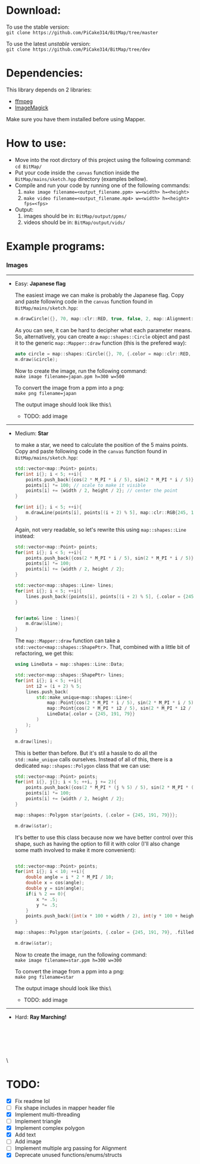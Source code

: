 

# Download:
To use the stable version:\
`git clone https://github.com/PiCake314/BitMap/tree/master`


To use the latest _unstable_ version:\
`git clone https://github.com/PiCake314/BitMap/tree/dev`


# Dependencies:
This library depends on 2 libraries:
- [ffmpeg](https://ffmpeg.org)
- [ImageMagick](https://imagemagick.org)

Make sure you have them installed before using Mapper.

# How to use:

- Move into the root dirctory of this project using the following command:\
`cd BitMap/`
- Put your code inside the `canvas` function inside the `BitMap/mains/sketch.hpp` directory (examples bellow).
- Compile and run your code by running one of the following commands:
    1. `make image filename=<output_filename.ppm> w=<width> h=<height>`
    2. `make video filename=<output_filename.mp4> w=<width> h=<height> fps=<fps>`
- Output:
    1. images should be in: `BitMap/output/ppms/`
    2. videos should be in: `BitMap/output/vids/`


# Example programs:
### Images
---
- Easy: **Japanese flag**

    The easiest image we can make is probably the Japanese flag. Copy and paste following code in the `canvas` function found in `BitMap/mains/sketch.hpp`:
    ```cpp
    m.drawCircle({}, 70, map::clr::RED, true, false, 2, map::Alignment::center);
    ```
    As you can see, it can be hard to decipher what each parameter means. So, alternatively, you can create a `map::shapes::Circle` object and past it to the generic `map::Mapper::draw` function (this is the prefered way):

    ```cpp
    auto circle = map::shapes::Circle({}, 70, {.color = map::clr::RED, .alignment = map::Alignment::center});
    m.draw(&circle);
    ```



    Now to create the image, run the following command:\
    `make image filename=japan.ppm h=300 w=500`

    To convert the image from a ppm into a png:\
    `make png filename=japan`
    
    The output image should look like this:\
    - TODO: add image

---

- Medium: **Star**

    to make a star, we need to calculate the position of the 5 mains points. Copy and paste following code in the `canvas` function found in `BitMap/mains/sketch.hpp`:
    ```cpp
    std::vector<map::Point> points;
    for(int i{}; i < 5; ++i){
        points.push_back({cos(2 * M_PI * i / 5), sin(2 * M_PI * i / 5)});
        points[i] *= 100; // scale to make it visible
        points[i] += {width / 2, height / 2}; // center the point
    }

    for(int i{}; i < 5; ++i){
        m.drawLine(points[i], points[(i + 2) % 5], map::clr::RGB{245, 191, 79});
    }
    ```
    Again, not very readable, so let's rewrite this using `map::shapes::Line` instead:

    ```cpp
    std::vector<map::Point> points;
    for(int i{}; i < 5; ++i){
        points.push_back({cos(2 * M_PI * i / 5), sin(2 * M_PI * i / 5)});
        points[i] *= 100;
        points[i] += {width / 2, height / 2};
    }

    std::vector<map::shapes::Line> lines;
    for(int i{}; i < 5; ++i){
        lines.push_back({points[i], points[(i + 2) % 5], {.color = {245, 191, 79}}});
    }

    
    for(auto& line : lines){
        m.draw(&line);
    }

    ```
    
    The `map::Mapper::draw` function can take a `std::vector<map::shapes::ShapePtr`>. That, combined with a little bit of refactoring, we get this:
    ```cpp
    using LineData = map::shapes::Line::Data;

    std::vector<map::shapes::ShapePtr> lines;
    for(int i{}; i < 5; ++i){
        int i2 = (i + 2) % 5;
        lines.push_back(
            std::make_unique<map::shapes::Line>(
                map::Point{cos(2 * M_PI * i / 5), sin(2 * M_PI * i / 5)} * 100 + map::Point{width / 2, height / 2},
                map::Point{cos(2 * M_PI * i2 / 5), sin(2 * M_PI * i2 / 5)} * 100 + map::Point{width / 2, height / 2},
                LineData{.color = {245, 191, 79}}
            )
        );
    }

    m.draw(lines);
    ```

    This is better than before. But it's stil a hassle to do all the `std::make_unique` calls ourselves. Instead of all of this, there is a dedicated `map::shapes::Polygon` class that we can use:
    ```cpp
    std::vector<map::Point> points;
    for(int i{}, j{}; i < 5; ++i, j += 2){
        points.push_back({cos(2 * M_PI * (j % 5) / 5), sin(2 * M_PI * (j % 5) / 5)});
        points[i] *= 100;
        points[i] += {width / 2, height / 2};
    }

    map::shapes::Polygon star{points, {.color = {245, 191, 79}}};

    m.draw(&star);
    ```
    
    It's better to use this class because now we have better control over this shape, such as having the option to fill it with color (I'll also change some math involved to make it more convenient):
    ```cpp
    
    std::vector<map::Point> points;
    for(int i{}; i < 10; ++i){
        double angle = i * 2 * M_PI / 10;
        double x = cos(angle);
        double y = sin(angle);
        if(i % 2 == 0){
            x *= .5;
            y *= .5;
        }
        points.push_back({int(x * 100 + width / 2), int(y * 100 + height / 2)});
    }

    map::shapes::Polygon star{points, {.color = {245, 191, 79}, .filled = true}};

    m.draw(&star);
    ```

    Now to create the image, run the following command:\
    `make image filename=star.ppm h=300 w=300`

    To convert the image from a ppm into a png:\
    `make png filename=star`
    
    The output image should look like this:\
    - TODO: add image

---

- Hard: **Ray Marching!**




\
\
\
\
\
\

# TODO:
- [x] Fix readme IoI
- [ ] Fix shape includes in mapper header file
- [x] Implement multi-threading
- [ ] Implement triangle
- [x] Implement complex polygon
- [x] Add text
- [ ] Add image
- [ ] Implement multiple arg passing for Alignment
- [x] Deprecate unused functions/enums/structs